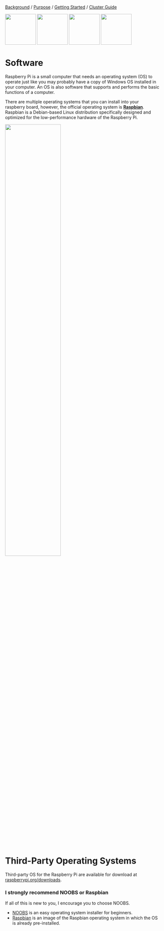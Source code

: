 [Background](Background.md) / [Purpose](Purpose.md) / [Getting Started](Getting_Started.md) / [Cluster Guide](Cluster_Guide.md)


<img src="https://cloud.githubusercontent.com/assets/10035308/22178091/cf7ebdf8-dfe2-11e6-9d19-f7bd06cc7751.png" width="100px" height="100px"/> <img src="https://image.flaticon.com/icons/svg/226/226772.svg" width="100px" height="100px"/> <img src="https://image.flaticon.com/icons/svg/888/888882.svg" width="100px" height="100px"/> <img src="https://image.flaticon.com/icons/svg/2/2235.svg" width="100px" height="100px"/>


# Software
Raspberry Pi is a small computer that needs an operating system (OS) to operate just like you may probably have a copy of Windows OS installed in your computer. An OS is also software that supports and performs the basic functions of a computer.

There are multiple operating systems that you can install into your raspberry board, however, the official operating system is [**Raspbian**](https://www.raspberrypi.org/downloads/raspbian/). Raspbian is a Debian-based Linux distribution specifically designed and optimized for the low-performance hardware of the Raspberry Pi.

<img src="https://www.raspberrypi.org/app/uploads/2016/09/origdesk.jpg" width="60%"/>


# Third-Party Operating Systems
Third-party OS for the Raspberry Pi are available for download at [raspberrypi.org/downloads](https://www.raspberrypi.org/downloads/).


### I strongly recommend NOOBS or Raspbian
If all of this is new to you, I encourage you to choose NOOBS.
- [NOOBS](https://www.raspberrypi.org/downloads/noobs/) is an easy operating system installer for beginners.
- [Raspbian](https://www.raspberrypi.org/downloads/raspbian/) is an image of the Raspbian operating system in which the OS is already pre-installed.

